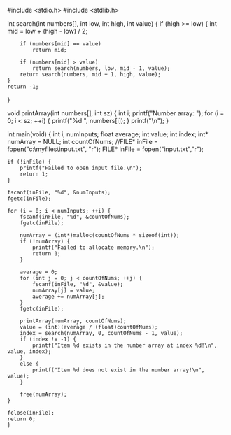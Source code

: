 #include <stdio.h>
#include <stdlib.h>

int search(int numbers[], int low, int high, int value)
{
    if (high >= low) {
        int mid = low + (high - low) / 2; 
       
        if (numbers[mid] == value)
            return mid;

        if (numbers[mid] > value)
            return search(numbers, low, mid - 1, value);
        return search(numbers, mid + 1, high, value);
    }
    return -1; 
}

void printArray(int numbers[], int sz)
{
    int i;
    printf("Number array: ");
    for (i = 0; i < sz; ++i) {
        printf("%d ", numbers[i]);
    }
    printf("\n");
}

int main(void)
{
    int i, numInputs;
    float average;
    int value;
    int index;
    int* numArray = NULL;
    int countOfNums;
    //FILE* inFile = fopen("c:\\myfiles\\input.txt", "r");
    FILE* inFile = fopen("input.txt","r");

    if (!inFile) {
        printf("Failed to open input file.\n");
        return 1;
    }

    fscanf(inFile, "%d", &numInputs);
    fgetc(inFile); 

    for (i = 0; i < numInputs; ++i) {
        fscanf(inFile, "%d", &countOfNums);
        fgetc(inFile); 

        numArray = (int*)malloc(countOfNums * sizeof(int));
        if (!numArray) {
            printf("Failed to allocate memory.\n");
            return 1;
        }

        average = 0;
        for (int j = 0; j < countOfNums; ++j) {
            fscanf(inFile, "%d", &value);
            numArray[j] = value;
            average += numArray[j];
        }
        fgetc(inFile); 

        printArray(numArray, countOfNums);
        value = (int)(average / (float)countOfNums);
        index = search(numArray, 0, countOfNums - 1, value);
        if (index != -1) {
            printf("Item %d exists in the number array at index %d!\n", value, index);
        }
        else {
            printf("Item %d does not exist in the number array!\n", value);
        }

        free(numArray);
    }

    fclose(inFile);
    return 0;
    }
